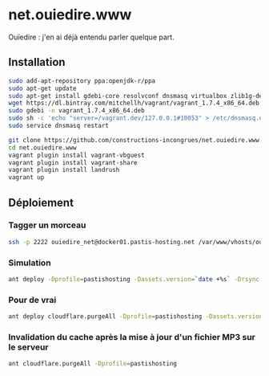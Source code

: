# net.ouiedire.www

Ouïedire : j'en ai déjà entendu parler quelque part.

## Installation

```bash
sudo add-apt-repository ppa:openjdk-r/ppa
sudo apt-get update
sudo apt-get install gdebi-core resolvconf dnsmasq virtualbox zlib1g-dev openjdk-7-jre-headless
wget https://dl.bintray.com/mitchellh/vagrant/vagrant_1.7.4_x86_64.deb
sudo gdebi -n vagrant_1.7.4_x86_64.deb
sudo sh -c 'echo "server=/vagrant.dev/127.0.0.1#10053" > /etc/dnsmasq.d/vagrant-landrush'
sudo service dnsmasq restart

git clone https://github.com/constructions-incongrues/net.ouiedire.www.git
cd net.ouiedire.www
vagrant plugin install vagrant-vbguest
vagrant plugin install vagrant-share
vagrant plugin install landrush
vagrant up
```

## Déploiement

### Tagger un morceau

```bash
ssh -p 2222 ouiedire_net@docker01.pastis-hosting.net /var/www/vhosts/ouiedire.net/httpdocs/bin/tag <IDENTIFIANT EMISSION (eg. ailleurs-xxx / ouiedire-xxx>
```

### Simulation

```bash
ant deploy -Dprofile=pastishosting -Dassets.version=`date +%s` -Drsync.option="--dry-run --delete-after"
```

### Pour de vrai

```bash
ant deploy cloudflare.purgeAll -Dprofile=pastishosting -Dassets.version=`date +%s` -Drsync.options="--progress --delete-after"
```


### Invalidation du cache après la mise à jour d'un fichier MP3 sur le serveur

```bash
ant cloudflare.purgeAll -Dprofile=pastishosting
```
